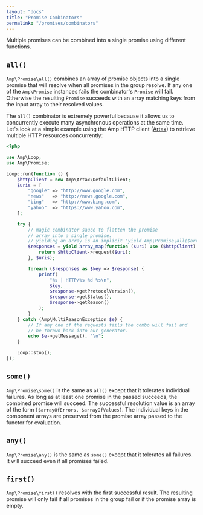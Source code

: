 ```yaml
---
layout: "docs"
title: "Promise Combinators"
permalink: "/promises/combinators"
---
```

Multiple promises can be combined into a single promise using different functions.

## `all()`

`Amp\Promise\all()` combines an array of promise objects into a single promise that will resolve when all promises in
the group resolve. If any one of the `Amp\Promise` instances fails the combinator's `Promise` will fail. Otherwise the
resulting `Promise` succeeds with an array matching keys from the input array to their resolved values.

The `all()` combinator is extremely powerful because it allows us to concurrently execute many asynchronous operations
at the same time. Let's look at a simple example using the Amp HTTP client
([Artax](https://github.com/amphp/artax)) to retrieve multiple HTTP resources concurrently:

```php
<?php

use Amp\Loop;
use Amp\Promise;

Loop::run(function () {
    $httpClient = new Amp\Artax\DefaultClient;
    $uris = [
        "google" => "http://www.google.com",
        "news"   => "http://news.google.com",
        "bing"   => "http://www.bing.com",
        "yahoo"  => "https://www.yahoo.com",
    ];

    try {
        // magic combinator sauce to flatten the promise
        // array into a single promise.
        // yielding an array is an implicit "yield Amp\Promise\all($array)".
        $responses = yield array_map(function ($uri) use ($httpClient) {
            return $httpClient->request($uri);
        }, $uris);

        foreach ($responses as $key => $response) {
            printf(
                "%s | HTTP/%s %d %s\n",
                $key,
                $response->getProtocolVersion(),
                $response->getStatus(),
                $response->getReason()
            );
        }
    } catch (Amp\MultiReasonException $e) {
        // If any one of the requests fails the combo will fail and
        // be thrown back into our generator.
        echo $e->getMessage(), "\n";
    }

    Loop::stop();
});
```

## `some()`

`Amp\Promise\some()` is the same as `all()` except that it tolerates individual failures. As long as at least one
promise in the passed succeeds, the combined promise will succeed. The successful resolution value is an array of the
form `[$arrayOfErrors, $arrayOfValues]`. The individual keys in the component arrays are preserved from the promise
array passed to the functor for evaluation.

## `any()`

`Amp\Promise\any()` is the same as `some()` except that it tolerates all failures. It will succeed even if all promises
failed.

## `first()`

`Amp\Promise\first()` resolves with the first successful result. The resulting promise will only fail if all promises in
the group fail or if the promise array is empty.
